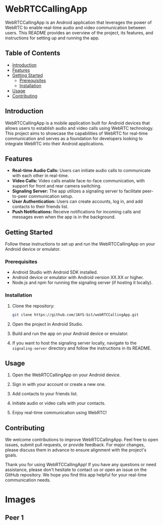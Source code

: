 # WebRTCCallingApp

WebRTCCallingApp is an Android application that leverages the power of WebRTC to enable real-time audio and video communication between users. This README provides an overview of the project, its features, and instructions for setting up and running the app.

## Table of Contents

- [Introduction](#introduction)
- [Features](#features)
- [Getting Started](#getting-started)
  - [Prerequisites](#prerequisites)
  - [Installation](#installation)
- [Usage](#usage)
- [Contributing](#contributing)


## Introduction

WebRTCCallingApp is a mobile application built for Android devices that allows users to establish audio and video calls using WebRTC technology. This project aims to showcase the capabilities of WebRTC for real-time communication and serves as a foundation for developers looking to integrate WebRTC into their Android applications.

## Features

- **Real-time Audio Calls:** Users can initiate audio calls to communicate with each other in real-time.
- **Video Calls:** Video calls enable face-to-face communication, with support for front and rear camera switching.
- **Signaling Server:** The app utilizes a signaling server to facilitate peer-to-peer communication setup.
- **User Authentication:** Users can create accounts, log in, and add contacts to their friends list.
- **Push Notifications:** Receive notifications for incoming calls and messages even when the app is in the background.

## Getting Started

Follow these instructions to set up and run the WebRTCCallingApp on your Android device or emulator.

### Prerequisites

- Android Studio with Android SDK installed.
- Android device or emulator with Android version XX.XX or higher.
- Node.js and npm for running the signaling server (if hosting it locally).

### Installation

1. Clone the repository:

   ```bash
   git clone https://github.com/JAYS-bit/webRTCCallingApp.git
   ```

2. Open the project in Android Studio.

3. Build and run the app on your Android device or emulator.

4. If you want to host the signaling server locally, navigate to the `signaling-server` directory and follow the instructions in its README.

## Usage

1. Open the WebRTCCallingApp on your Android device.

2. Sign in with your account or create a new one.

3. Add contacts to your friends list.

4. Initiate audio or video calls with your contacts.

5. Enjoy real-time communication using WebRTC!

## Contributing

We welcome contributions to improve WebRTCCallingApp. Feel free to open issues, submit pull requests, or provide feedback. For major changes, please discuss them in advance to ensure alignment with the project's goals.



Thank you for using WebRTCCallingApp! If you have any questions or need assistance, please don't hesitate to contact us or open an issue on the GitHub repository. We hope you find this app helpful for your real-time communication needs.



# Images 

## Peer 1



